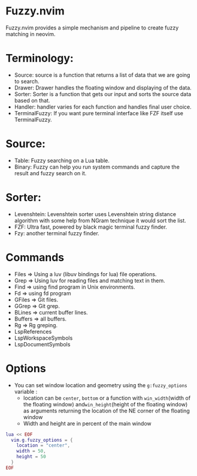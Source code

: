 # Fuzzy.nvim
Fuzzy.nvim provides a simple mechanism and pipeline to create fuzzy matching in neovim.

# Terminology:
- Source: source is a function that returns a list of data that we are going to search.
- Drawer: Drawer handles the floating window and displaying of the data.
- Sorter: Sorter is a function that gets our input and sorts the source data based on that.
- Handler: handler varies for each function and handles final user choice.
- TerminalFuzzy: If you want pure terminal interface like FZF itself use TerminalFuzzy.

# Source:
- Table: Fuzzy searching on a Lua table.
- Binary: Fuzzy can help you run system commands and capture the result and fuzzy search on it.

# Sorter:
- Levenshtein: Levenshtein sorter uses Levenshtein string distance algorithm with some help from NGram technique it would sort the list.
- FZF: Ultra fast, powered by black magic terminal fuzzy finder.
- Fzy: another terminal fuzzy finder.


# Commands
- Files => Using a luv (libuv bindings for lua) file operations.
- Grep => Using luv for reading files and matching text in them. 
- Find => using find program in Unix environments.
- Fd => using fd program 
- GFiles => Git files.
- GGrep => Git grep.
- BLines => current buffer lines.
- Buffers => all buffers.
- Rg => Rg greping.
- LspReferences
- LspWorkspaceSymbols
- LspDocumentSymbols

# Options
- You can set window location and geometry using the `g:fuzzy_options` variable :
  - location can be `center`, `bottom` or a function with `win_width`(width of the floating window) and`win_height`(height of the floating window) as arguments returning the location of the NE corner of the floating window
  - Width and height are in percent of the main window
```lua
lua << EOF
  vim.g.fuzzy_options = {
    location = "center",
    width = 50,
    height = 50
  }
EOF
```
